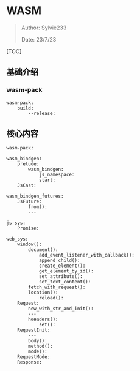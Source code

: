 # WASM

> Author: Sylvie233
>
> Date: 23/7/23

[TOC]

## 基础介绍

### wasm-pack

```
wasm-pack:
	build:
		--release:
```







## 核心内容

```
wasm-pack:
	
wasm_bindgen:
	prelude:
		wasm_bindgen:
			js_namespace:
			start:
	JsCast:

wasm_bindgen_futures:
	JsFuture:
		from():
		---

js-sys:
	Promise:

web_sys:
	window():
		document():
            add_event_listener_with_callback():
			append_child():
			create_element():
			get_element_by_id():
			set_attribute():
			set_text_content():
		fetch_with_request():
		location():
			reload():
	Request:
		new_with_str_and_init():
		---
		heeaders():
			set():
	RequestInit:
		---
		body():
		method():
		mode():
	RequestMode:
	Response:
```



